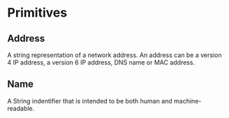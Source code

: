 # Primitives

## Address

A string representation of a network address. An address can be a version 4 IP address, a version 6 IP address,
DNS name or MAC address.

## Name

A String indentifier that is intended to be both human and machine-readable.